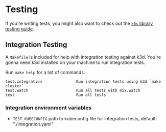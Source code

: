 # Testing

If you're writing tests, you might also want to check out the [`k8s` library testing guide](https://hexdocs.pm/k8s/testing.html).

## Integration Testing

A `Makefile` is included for help with integration testing against k3d. You're gonna need k3d installed on your machine to run integration tests.

Run `make help` for a list of commands:

```
test.integration               Run integration tests using k3d `make cluster`
test.watch                     Run all tests with mix.watch
test                           Run all tests
```

### Integration environment variables

- `TEST_KUBECONFIG` path to kubeconfig file for integration tests, default: "./integration.yaml"
